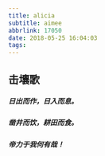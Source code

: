 ```yaml
---
title: alicia
subtitle: aimee
abbrlink: 17050
date: 2018-05-25 16:04:03
tags:
---
```

## 击壤歌

##### 日出而作，日入而息。
##### 凿井而饮，耕田而食。
##### 帝力于我何有哉！
